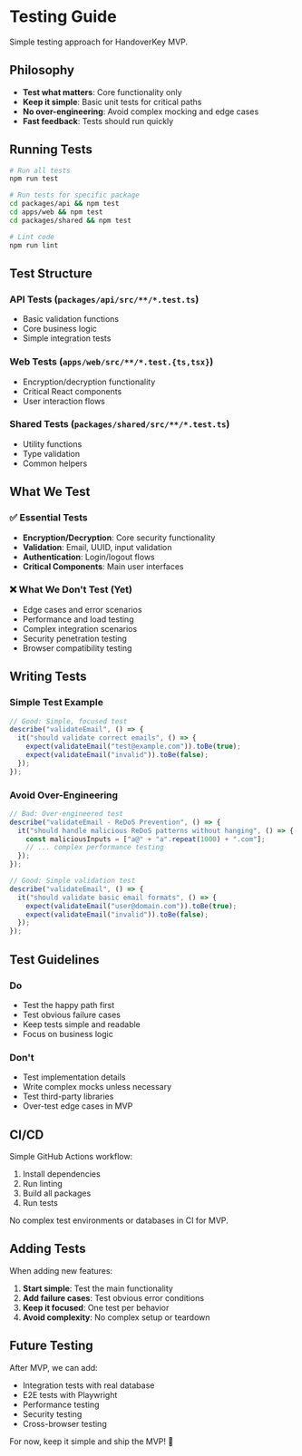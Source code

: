 # Testing Guide

Simple testing approach for HandoverKey MVP.

## Philosophy

- **Test what matters**: Core functionality only
- **Keep it simple**: Basic unit tests for critical paths
- **No over-engineering**: Avoid complex mocking and edge cases
- **Fast feedback**: Tests should run quickly

## Running Tests

```bash
# Run all tests
npm run test

# Run tests for specific package
cd packages/api && npm test
cd apps/web && npm test
cd packages/shared && npm test

# Lint code
npm run lint
```

## Test Structure

### API Tests (`packages/api/src/**/*.test.ts`)

- Basic validation functions
- Core business logic
- Simple integration tests

### Web Tests (`apps/web/src/**/*.test.{ts,tsx}`)

- Encryption/decryption functionality
- Critical React components
- User interaction flows

### Shared Tests (`packages/shared/src/**/*.test.ts`)

- Utility functions
- Type validation
- Common helpers

## What We Test

### ✅ Essential Tests

- **Encryption/Decryption**: Core security functionality
- **Validation**: Email, UUID, input validation
- **Authentication**: Login/logout flows
- **Critical Components**: Main user interfaces

### ❌ What We Don't Test (Yet)

- Edge cases and error scenarios
- Performance and load testing
- Complex integration scenarios
- Security penetration testing
- Browser compatibility testing

## Writing Tests

### Simple Test Example

```typescript
// Good: Simple, focused test
describe("validateEmail", () => {
  it("should validate correct emails", () => {
    expect(validateEmail("test@example.com")).toBe(true);
    expect(validateEmail("invalid")).toBe(false);
  });
});
```

### Avoid Over-Engineering

```typescript
// Bad: Over-engineered test
describe("validateEmail - ReDoS Prevention", () => {
  it("should handle malicious ReDoS patterns without hanging", () => {
    const maliciousInputs = ["a@" + "a".repeat(1000) + ".com"];
    // ... complex performance testing
  });
});

// Good: Simple validation test
describe("validateEmail", () => {
  it("should validate basic email formats", () => {
    expect(validateEmail("user@domain.com")).toBe(true);
    expect(validateEmail("invalid")).toBe(false);
  });
});
```

## Test Guidelines

### Do

- Test the happy path first
- Test obvious failure cases
- Keep tests simple and readable
- Focus on business logic

### Don't

- Test implementation details
- Write complex mocks unless necessary
- Test third-party libraries
- Over-test edge cases in MVP

## CI/CD

Simple GitHub Actions workflow:

1. Install dependencies
2. Run linting
3. Build all packages
4. Run tests

No complex test environments or databases in CI for MVP.

## Adding Tests

When adding new features:

1. **Start simple**: Test the main functionality
2. **Add failure cases**: Test obvious error conditions
3. **Keep it focused**: One test per behavior
4. **Avoid complexity**: No complex setup or teardown

## Future Testing

After MVP, we can add:

- Integration tests with real database
- E2E tests with Playwright
- Performance testing
- Security testing
- Cross-browser testing

For now, keep it simple and ship the MVP! 🚀
